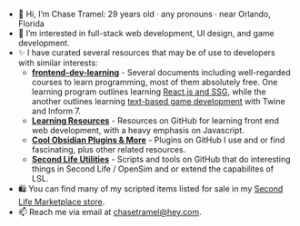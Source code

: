 - 🦌 Hi, I’m Chase Tramel: 29 years old · any pronouns · near Orlando, Florida
- 💛 I’m interested in full-stack web development, UI design, and game development.
- ✨ I have curated several resources that may be of use to developers with similar interests:
  - **[frontend-dev-learning](https://github.com/ChaseLittlepaws/frontend-dev-learning)** - Several documents including well-regarded courses to learn programming, most of them absolutely free. One learning program outlines learning [React.js and SSG](https://github.com/ChaseLittlepaws/frontend-dev-learning/blob/main/43.01%20React%20Developer%20Curriculum.md), while the another outlines learning [text-based game development](https://github.com/ChaseLittlepaws/frontend-dev-learning/blob/main/43.01%20React%20Developer%20Curriculum.md) with Twine and Inform 7.
  - **[Learning Resources](https://github.com/stars/ChaseLittlepaws/lists/learning-resources)** - Resources on GitHub for learning front end web development, with a heavy emphasis on Javascript.
  - **[Cool Obsidian Plugins & More](https://github.com/stars/ChaseLittlepaws/lists/cool-obsidian-plugins-more)** - Plugins on GitHub I use and or find fascinating, plus other related resources.
  - **[Second Life Utilities](https://github.com/stars/ChaseLittlepaws/lists/second-life-utilities)** - Scripts and tools on GitHub that do interesting things in Second Life / OpenSim and or extend the capabilites of LSL.
- 🛍️ You can find many of my scripted items listed for sale in my [Second Life Marketplace store](https://marketplace.secondlife.com/stores/244066).
- 📫 Reach me via email at chasetramel@hey.com.
